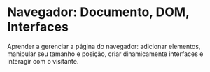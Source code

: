 # Navegador: Documento, DOM, Interfaces

Aprender a gerenciar a página do navegador: adicionar elementos, manipular seu tamanho e posição, criar dinamicamente interfaces e interagir com o visitante.
